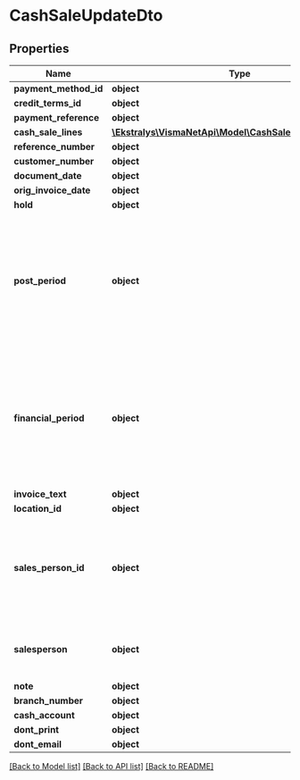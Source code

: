 # CashSaleUpdateDto

## Properties
Name | Type | Description | Notes
------------ | ------------- | ------------- | -------------
**payment_method_id** | **object** |  | [optional] 
**credit_terms_id** | **object** |  | [optional] 
**payment_reference** | **object** | Mandatory | [optional] 
**cash_sale_lines** | [**\Ekstralys\VismaNetApi\Model\CashSaleLinesUpdateDto[]**](CashSaleLinesUpdateDto.md) |  | [optional] 
**reference_number** | **object** |  | [optional] 
**customer_number** | **object** |  | [optional] 
**document_date** | **object** |  | [optional] 
**orig_invoice_date** | **object** |  | [optional] 
**hold** | **object** |  | [optional] 
**post_period** | **object** | The financial period to which the transactions recorded in the document should be posted. Use the format MMYYYY. | [optional] 
**financial_period** | **object** | The financial period to which the transactions recorded in the document should be posted. Use the format YYYYMM. | [optional] 
**invoice_text** | **object** |  | [optional] 
**location_id** | **object** |  | [optional] 
**sales_person_id** | **object** | The field is deprecated for customer document endpoints, please use Salesperson instead | [optional] 
**salesperson** | **object** | The identifier of the salesperson involved. | [optional] 
**note** | **object** |  | [optional] 
**branch_number** | **object** |  | [optional] 
**cash_account** | **object** |  | [optional] 
**dont_print** | **object** |  | [optional] 
**dont_email** | **object** |  | [optional] 

[[Back to Model list]](../README.md#documentation-for-models) [[Back to API list]](../README.md#documentation-for-api-endpoints) [[Back to README]](../README.md)


